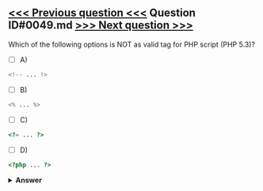 [<<< Previous question <<<](0048.md)   Question ID#0049.md   [>>> Next question >>>](0050.md)
---

Which of the following options is NOT as valid tag for PHP script (PHP 5.3)?

- [ ] A)
```php
<!-- ... !>
```

- [ ] B)
```php
<% ... %>
```

- [ ] C)
```php
<?= ... ?>
```

- [ ] D)
```php
<?php ... ?>
```


<details><summary><b>Answer</b></summary>
<p>
  Answer: <strong>A</strong>
</p>
</details>
